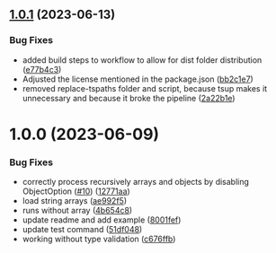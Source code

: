 ## [1.0.1](https://github.com/MeltStudio/config-loader/compare/v1.0.0...v1.0.1) (2023-06-13)


### Bug Fixes

* added build steps to workflow to allow for dist folder distribution ([e77b4c3](https://github.com/MeltStudio/config-loader/commit/e77b4c379311cb047d79df41e2ddc2901938821a))
* Adjusted the license mentioned in the package.json ([bb2c1e7](https://github.com/MeltStudio/config-loader/commit/bb2c1e72133c46ef71bfc349795bb0088930dfdb))
* removed replace-tspaths folder and script, because tsup makes it unnecessary and because it broke the pipeline ([2a22b1e](https://github.com/MeltStudio/config-loader/commit/2a22b1ec6eaa7a837b5475f2a2b45c53e46fd5e0))

# 1.0.0 (2023-06-09)


### Bug Fixes

* correctly process recursively arrays and objects by disabling ObjectOption ([#10](https://github.com/MeltStudio/config-loader/issues/10)) ([12771aa](https://github.com/MeltStudio/config-loader/commit/12771aaf7ced45d71e903b4fef4390216634c138))
* load string arrays ([ae992f5](https://github.com/MeltStudio/config-loader/commit/ae992f59a4a075050be5af28b4c821c40deb33bc))
* runs without array ([4b654c8](https://github.com/MeltStudio/config-loader/commit/4b654c81ff5176e4aba22df2b970c3f95b62dd1f))
* update readme and add example ([8001fef](https://github.com/MeltStudio/config-loader/commit/8001fef821b826f3744ee9209e091d0369101828))
* update test command ([51df048](https://github.com/MeltStudio/config-loader/commit/51df048168cd20e1c4a9fd5709290dd250c708c7))
* working without type validation ([c676ffb](https://github.com/MeltStudio/config-loader/commit/c676ffb101ccd3435374a44e1b16a29f7d15c355))
